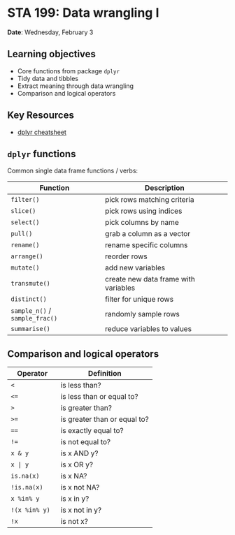 # STA 199: Data wrangling I

**Date**: Wednesday, February 3<br>

## Learning objectives

- Core functions from package `dplyr`
- Tidy data and tibbles
- Extract meaning through data wrangling
- Comparison and logical operators

## Key Resources

- [dplyr cheatsheet](https://rstudio.com/wp-content/uploads/2015/02/data-wrangling-cheatsheet.pdf)

## `dplyr` functions

Common single data frame functions / verbs:

| Function                       | Description                          |
|--------------------------------|--------------------------------------|
| `filter()`                     | pick rows matching criteria          |
| `slice()`                      | pick rows using indices              |
| `select()`                     | pick columns by name                 |
| `pull()`                       | grab a column as a vector            |
| `rename()`                     | rename specific columns              |
| `arrange()`                    | reorder rows                         |
| `mutate()`                     | add new variables                    |
| `transmute()`                  | create new data frame with variables |
| `distinct()`                   | filter for unique rows               |
| `sample_n()` / `sample_frac()` | randomly sample rows                 |
| `summarise()`                  | reduce variables to values           |

## Comparison and logical operators

| Operator      | Definition                   |
|---------------|------------------------------|
| `<           `| is less than?                |
| `<=          `| is less than or equal to?    |
| `>           `| is greater than?             |
| `>=          `| is greater than or equal to? |
| `==          `| is exactly equal to?         |
| `!=          `| is not equal to?             |
| `x & y       `| is x AND y?                  |
| `x \| y      `| is x OR y?                   |
| `is.na(x)    `| is x NA?                     |
| `!is.na(x)   `| is x not NA?                 |
| `x %in% y    `| is x in y?                   |
| `!(x %in% y) `| is x not in y?               |
| `!x          `| is not x?                    |